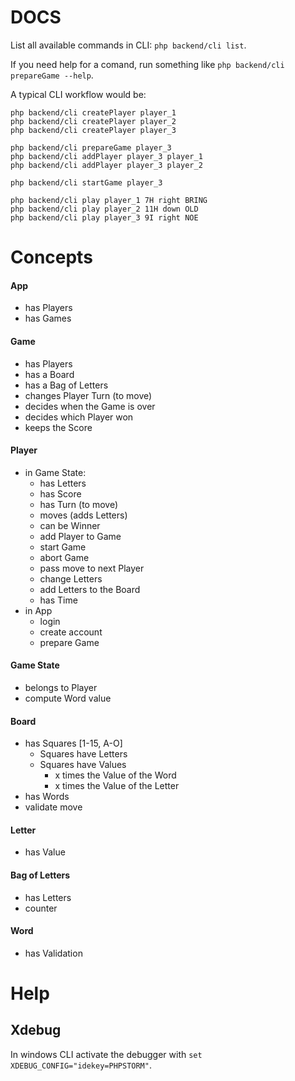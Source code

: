 # DOCS
List all available commands in CLI: `php backend/cli list`.

If you need help for a comand, run something like `php backend/cli prepareGame --help`.

A typical CLI workflow would be:
```
php backend/cli createPlayer player_1
php backend/cli createPlayer player_2
php backend/cli createPlayer player_3

php backend/cli prepareGame player_3
php backend/cli addPlayer player_3 player_1
php backend/cli addPlayer player_3 player_2

php backend/cli startGame player_3

php backend/cli play player_1 7H right BRING
php backend/cli play player_2 11H down OLD
php backend/cli play player_3 9I right NOE

``` 

# Concepts

#### App
* has Players
* has Games

#### Game
* has Players
* has a Board
* has a Bag of Letters
* changes Player Turn (to move)
* decides when the Game is over
* decides which Player won
* keeps the Score

#### Player
* in Game State:
    * has Letters
    * has Score
    * has Turn (to move)
    * moves (adds Letters)
    * can be Winner
    * add Player to Game
    * start Game
    * abort Game
    * pass move to next Player
    * change Letters
    * add Letters to the Board
    * has Time
* in App
    * login
    * create account
    * prepare Game

#### Game State
* belongs to Player 
* compute Word value

#### Board
* has Squares [1-15, A-O]
    * Squares have Letters
    * Squares have Values
        * x times the Value of the Word
        * x times the Value of the Letter
* has Words
* validate move

#### Letter
* has Value

#### Bag of Letters
* has Letters
* counter

#### Word
* has Validation

# Help

## Xdebug
In windows CLI activate the debugger with `set XDEBUG_CONFIG="idekey=PHPSTORM"`.